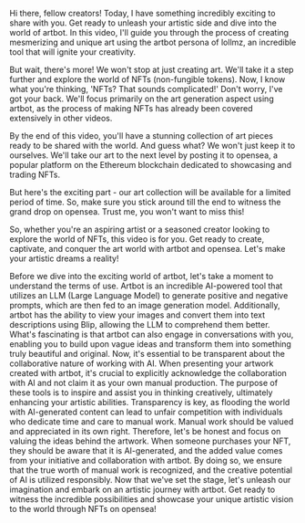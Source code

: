 Hi there, fellow creators! Today, I have something incredibly exciting to share with you. Get ready to unleash your artistic side and dive into the world of artbot. In this video, I'll guide you through the process of creating mesmerizing and unique art using the artbot persona of lollmz, an incredible tool that will ignite your creativity.

But wait, there's more! We won't stop at just creating art. We'll take it a step further and explore the world of NFTs (non-fungible tokens). Now, I know what you're thinking, 'NFTs? That sounds complicated!' Don't worry, I've got your back. We'll focus primarily on the art generation aspect using artbot, as the process of making NFTs has already been covered extensively in other videos.

By the end of this video, you'll have a stunning collection of art pieces ready to be shared with the world. And guess what? We won't just keep it to ourselves. We'll take our art to the next level by posting it to opensea, a popular platform on the Ethereum blockchain dedicated to showcasing and trading NFTs.

But here's the exciting part - our art collection will be available for a limited period of time. So, make sure you stick around till the end to witness the grand drop on opensea. Trust me, you won't want to miss this!

So, whether you're an aspiring artist or a seasoned creator looking to explore the world of NFTs, this video is for you. Get ready to create, captivate, and conquer the art world with artbot and opensea. Let's make your artistic dreams a reality!


Before we dive into the exciting world of artbot, let's take a moment to understand the terms of use. Artbot is an incredible AI-powered tool that utilizes an LLM (Large Language Model) to generate positive and negative prompts, which are then fed to an image generation model. Additionally, artbot has the ability to view your images and convert them into text descriptions using Blip, allowing the LLM to comprehend them better. What's fascinating is that artbot can also engage in conversations with you, enabling you to build upon vague ideas and transform them into something truly beautiful and original.
Now, it's essential to be transparent about the collaborative nature of working with AI. When presenting your artwork created with artbot, it's crucial to explicitly acknowledge the collaboration with AI and not claim it as your own manual production. The purpose of these tools is to inspire and assist you in thinking creatively, ultimately enhancing your artistic abilities. Transparency is key, as flooding the world with AI-generated content can lead to unfair competition with individuals who dedicate time and care to manual work. Manual work should be valued and appreciated in its own right.
Therefore, let's be honest and focus on valuing the ideas behind the artwork. When someone purchases your NFT, they should be aware that it is AI-generated, and the added value comes from your initiative and collaboration with artbot. By doing so, we ensure that the true worth of manual work is recognized, and the creative potential of AI is utilized responsibly.
Now that we've set the stage, let's unleash our imagination and embark on an artistic journey with artbot. Get ready to witness the incredible possibilities and showcase your unique artistic vision to the world through NFTs on opensea!


